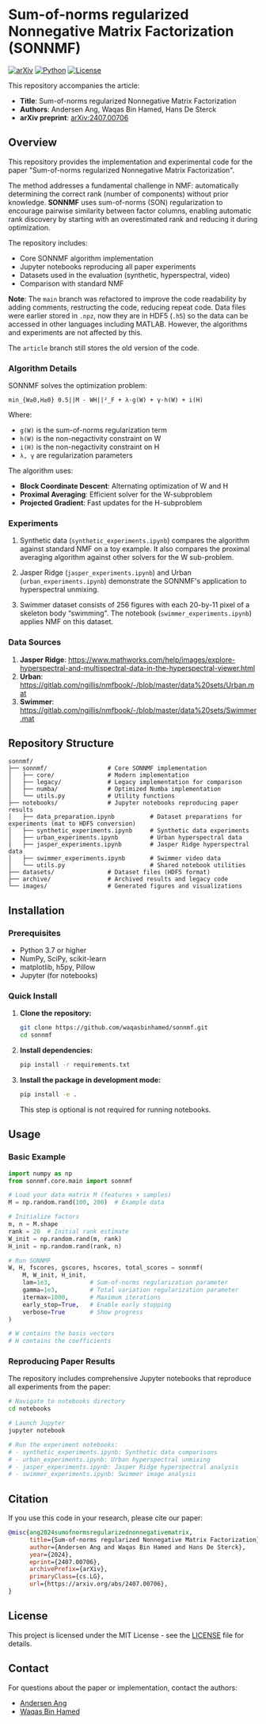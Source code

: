 # Sum-of-norms regularized Nonnegative Matrix Factorization (SONNMF)

[![arXiv](https://img.shields.io/badge/arXiv-2407.00706-b31b1b.svg)](https://arxiv.org/abs/2407.00706)
[![Python](https://img.shields.io/badge/python-3.7+-blue.svg)](https://www.python.org/downloads/)
[![License](https://img.shields.io/badge/license-MIT-green.svg)](LICENSE)

This repository accompanies the article:

* **Title**: Sum-of-norms regularized Nonnegative Matrix Factorization
* **Authors**: Andersen Ang, Waqas Bin Hamed, Hans De Sterck
* **arXiv preprint**: [arXiv:2407.00706](https://arxiv.org/abs/2407.00706)

## Overview

This repository provides the implementation and experimental code for the paper "Sum-of-norms regularized Nonnegative Matrix Factorization". 

The method addresses a fundamental challenge in NMF: automatically determining the correct rank (number of components) without prior knowledge. **SONNMF** uses sum-of-norms (SON) regularization to encourage pairwise similarity between factor columns, enabling automatic rank discovery by starting with an overestimated rank and reducing it during optimization.

The repository includes:
- Core SONNMF algorithm implementation
- Jupyter notebooks reproducing all paper experiments
- Datasets used in the evaluation (synthetic, hyperspectral, video)
- Comparison with standard NMF

**Note**: The `main` branch was refactored to improve the code readability by adding comments, restructing the code, reducing repeat code. Data files were earlier stored in `.npz`, now they are in HDF5 (`.h5`) so the data can be accessed in other languages including MATLAB. However, the algorithms and experiments are not affected by this. 

The `article` branch still stores the old version of the code. 

### Algorithm Details

SONNMF solves the optimization problem:

```
min_{W≥0,H≥0} 0.5||M - WH||²_F + λ·g(W) + γ·h(W) + i(H)
```

Where:
- `g(W)` is the sum-of-norms regularization term
- `h(W)` is the non-negactivity constraint on W
- `i(H)`  is the non-negactivity constraint on H
- `λ, γ` are regularization parameters

The algorithm uses:
- **Block Coordinate Descent**: Alternating optimization of W and H
- **Proximal Averaging**: Efficient solver for the W-subproblem
- **Projected Gradient**: Fast updates for the H-subproblem

### Experiments

 1. Synthetic data (`synthetic_experiments.ipynb`) compares the algorithm against standard NMF on a toy example. It also compares the proximal averaging algorithm against other solvers for the W sub-problem.

 2. Jasper Ridge (`jasper_experiments.ipynb`) and Urban (`urban_experiments.ipynb`) demonstrate the SONNMF's application to hyperspectral unmixing.

 3. Swimmer dataset consists of 256 figures with each 20-by-11
pixel of a skeleton body “swimming". The notebook (`swimmer_experiments.ipynb`) applies NMF on this dataset.

### Data Sources

 1. **Jasper Ridge**: https://www.mathworks.com/help/images/explore-hyperspectral-and-multispectral-data-in-the-hyperspectral-viewer.html
 2. **Urban**: https://gitlab.com/ngillis/nmfbook/-/blob/master/data%20sets/Urban.mat
 3. **Swimmer**: https://gitlab.com/ngillis/nmfbook/-/blob/master/data%20sets/Swimmer.mat


## Repository Structure

```
sonnmf/
├── sonnmf/                 # Core SONNMF implementation
│   ├── core/               # Modern implementation
│   ├── legacy/             # Legacy implementation for comparison
│   ├── numba/              # Optimized Numba implementation
│   └── utils.py            # Utility functions
├── notebooks/              # Jupyter notebooks reproducing paper results
│   ├── data_preparation.ipynb          # Dataset preparations for experiments (mat to HDF5 conversion)
│   ├── synthetic_experiments.ipynb     # Synthetic data experiments
│   ├── urban_experiments.ipynb         # Urban hyperspectral data
│   ├── jasper_experiments.ipynb        # Jasper Ridge hyperspectral data
│   ├── swimmer_experiments.ipynb       # Swimmer video data
│   └── utils.py                        # Shared notebook utilities
├── datasets/               # Dataset files (HDF5 format)
├── archive/                # Archived results and legacy code
└── images/                 # Generated figures and visualizations
```

## Installation

### Prerequisites
- Python 3.7 or higher
- NumPy, SciPy, scikit-learn
- matplotlib, h5py, Pillow
- Jupyter (for notebooks)

### Quick Install

1. **Clone the repository:**
   ```bash
   git clone https://github.com/waqasbinhamed/sonnmf.git
   cd sonnmf
   ```

2. **Install dependencies:**
   ```bash
   pip install -r requirements.txt
   ```

3. **Install the package in development mode:**
   ```bash
   pip install -e .
   ```
    This step is optional is not required for running notebooks.
## Usage

### Basic Example

```python
import numpy as np
from sonnmf.core.main import sonnmf

# Load your data matrix M (features × samples)
M = np.random.rand(100, 200)  # Example data

# Initialize factors
m, n = M.shape
rank = 20  # Initial rank estimate
W_init = np.random.rand(m, rank)
H_init = np.random.rand(rank, n)

# Run SONNMF
W, H, fscores, gscores, hscores, total_scores = sonnmf(
    M, W_init, H_init,
    lam=1e3,           # Sum-of-norms regularization parameter
    gamma=1e3,         # Total variation regularization parameter
    itermax=1000,      # Maximum iterations
    early_stop=True,   # Enable early stopping
    verbose=True       # Show progress
)

# W contains the basis vectors
# H contains the coefficients
```

### Reproducing Paper Results

The repository includes comprehensive Jupyter notebooks that reproduce all experiments from the paper:

```bash
# Navigate to notebooks directory
cd notebooks

# Launch Jupyter
jupyter notebook

# Run the experiment notebooks:
# - synthetic_experiments.ipynb: Synthetic data comparisons
# - urban_experiments.ipynb: Urban hyperspectral unmixing
# - jasper_experiments.ipynb: Jasper Ridge hyperspectral analysis  
# - swimmer_experiments.ipynb: Swimmer image analysis
```

## Citation

If you use this code in your research, please cite our paper:

```bibtex
@misc{ang2024sumofnormsregularizednonnegativematrix,
      title={Sum-of-norms regularized Nonnegative Matrix Factorization}, 
      author={Andersen Ang and Waqas Bin Hamed and Hans De Sterck},
      year={2024},
      eprint={2407.00706},
      archivePrefix={arXiv},
      primaryClass={cs.LG},
      url={https://arxiv.org/abs/2407.00706}, 
}
```

## License

This project is licensed under the MIT License - see the [LICENSE](LICENSE) file for details.

## Contact

For questions about the paper or implementation, contact the authors:
- [Andersen Ang](https://angms.science)
- [Waqas Bin Hamed](mailto:waqasbinhamed@gmail.com)

